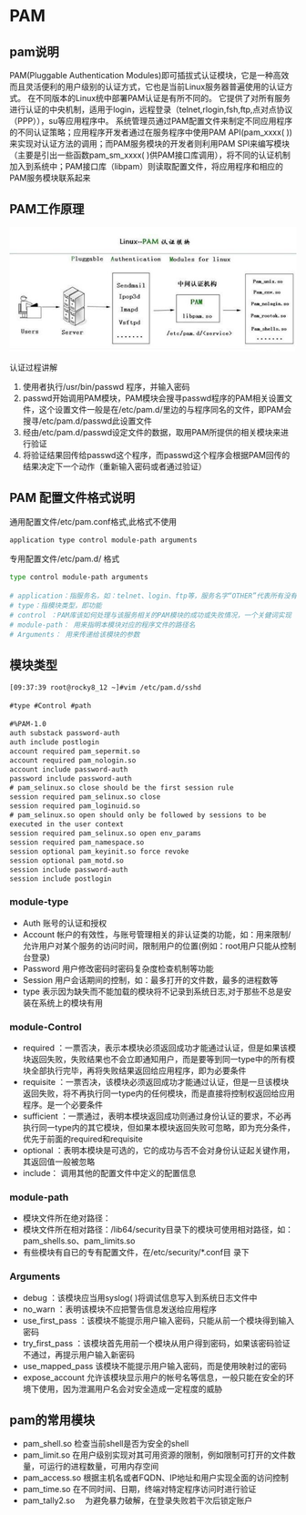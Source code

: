 # PAM

## pam说明

PAM(Pluggable Authentication Modules)即可插拔式认证模块，它是一种高效而且灵活便利的用户级别的认证方式，它也是当前Linux服务器普遍使用的认证方式。
在不同版本的Linux统中部署PAM认证是有所不同的。
它提供了对所有服务进行认证的中央机制，适用于login，远程登录（telnet,rlogin,fsh,ftp,点对点协议（PPP）），su等应用程序中。
系统管理员通过PAM配置文件来制定不同应用程序的不同认证策略；应用程序开发者通过在服务程序中使用PAM API(pam_xxxx( ))来实现对认证方法的调用；而PAM服务模块的开发者则利用PAM SPI来编写模块（主要是引出一些函数pam_sm_xxxx( )供PAM接口库调用），将不同的认证机制加入到系统中；PAM接口库（libpam）则读取配置文件，将应用程序和相应的PAM服务模块联系起来

## PAM工作原理

![](assets/image-20230130111021544-20230610173810-qqbalnz.png)

认证过程讲解

1. 使用者执行/usr/bin/passwd 程序，并输入密码
2. passwd开始调用PAM模块，PAM模块会搜寻passwd程序的PAM相关设置文件，这个设置文件一般是在/etc/pam.d/里边的与程序同名的文件，即PAM会搜寻/etc/pam.d/passwd此设置文件
3. 经由/etc/pam.d/passwd设定文件的数据，取用PAM所提供的相关模块来进行验证
4. 将验证结果回传给passwd这个程序，而passwd这个程序会根据PAM回传的结果决定下一个动作（重新输入密码或者通过验证）

## PAM 配置文件格式说明

通用配置文件/etc/pam.conf格式,此格式不使用

```bash
application type control module-path arguments
```

专用配置文件/etc/pam.d/ 格式

```bash
type control module-path arguments

# application：指服务名，如：telnet、login、ftp等，服务名字“OTHER”代表所有没有在该文件中明确配置的其它服务
# type：指模块类型，即功能
# control ：PAM库该如何处理与该服务相关的PAM模块的成功或失败情况，一个关健词实现
# module-path： 用来指明本模块对应的程序文件的路径名
# Arguments： 用来传递给该模块的参数
```

## 模块类型

```纯文本
[09:37:39 root@rocky8_12 ~]#vim /etc/pam.d/sshd

#type #Control #path

#%PAM-1.0
auth substack password-auth
auth include postlogin
account required pam_sepermit.so
account required pam_nologin.so
account include password-auth
password include password-auth
# pam_selinux.so close should be the first session rule
session required pam_selinux.so close
session required pam_loginuid.so
# pam_selinux.so open should only be followed by sessions to be executed in the user context
session required pam_selinux.so open env_params
session required pam_namespace.so
session optional pam_keyinit.so force revoke
session optional pam_motd.so
session include password-auth
session include postlogin

```

### module-type

- Auth 账号的认证和授权
- Account 帐户的有效性，与账号管理相关的非认证类的功能，如：用来限制/允许用户对某个服务的访问时间，限制用户的位置(例如：root用户只能从控制台登录)
- Password 用户修改密码时密码复杂度检查机制等功能
- Session 用户会话期间的控制，如：最多打开的文件数，最多的进程数等
- type 表示因为缺失而不能加载的模块将不记录到系统日志,对于那些不总是安装在系统上的模块有用

### module-Control

- required ：一票否决，表示本模块必须返回成功才能通过认证，但是如果该模块返回失败，失败结果也不会立即通知用户，而是要等到同一type中的所有模块全部执行完毕，再将失败结果返回给应用程序，即为必要条件
- requisite ：一票否决，该模块必须返回成功才能通过认证，但是一旦该模块返回失败，将不再执行同一type内的任何模块，而是直接将控制权返回给应用程序。是一个必要条件
- sufficient ：一票通过，表明本模块返回成功则通过身份认证的要求，不必再执行同一type内的其它模块，但如果本模块返回失败可忽略，即为充分条件，优先于前面的required和requisite
- optional ：表明本模块是可选的，它的成功与否不会对身份认证起关键作用，其返回值一般被忽略
- include： 调用其他的配置文件中定义的配置信息

### module-path

- 模块文件所在绝对路径：
- 模块文件所在相对路径：/lib64/security目录下的模块可使用相对路径，如：pam_shells.so、pam_limits.so
- 有些模块有自已的专有配置文件，在/etc/security/*.conf目 录下

### Arguments

- debug ：该模块应当用syslog( )将调试信息写入到系统日志文件中
- no_warn ：表明该模块不应把警告信息发送给应用程序
- use_first_pass ：该模块不能提示用户输入密码，只能从前一个模块得到输入密码
- try_first_pass ：该模块首先用前一个模块从用户得到密码，如果该密码验证不通过，再提示用户输入新密码
- use_mapped_pass 该模块不能提示用户输入密码，而是使用映射过的密码
- expose_account 允许该模块显示用户的帐号名等信息，一般只能在安全的环境下使用，因为泄漏用户名会对安全造成一定程度的威胁

## pam的常用模块

- pam\_shell.so
  检查当前shell是否为安全的shell
- pam\_limit.so
  在用户级别实现对其可用资源的限制，例如限制可打开的文件数量，可运行的进程数量，可用内存空间
- pam\_access.so
  根据主机名或者FQDN、IP地址和用户实现全面的访问控制
- pam\_time.so
  在不同时间、日期，终端对特定程序访问时进行验证
- pam\_tally2.so　
  为避免暴力破解，在登录失败若干次后锁定账户
